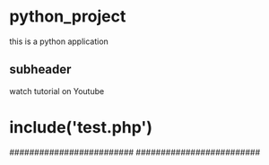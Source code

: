 # python_project
this  is a python application 

## subheader
watch tutorial on Youtube
# include('test.php')
#########################
#########################

